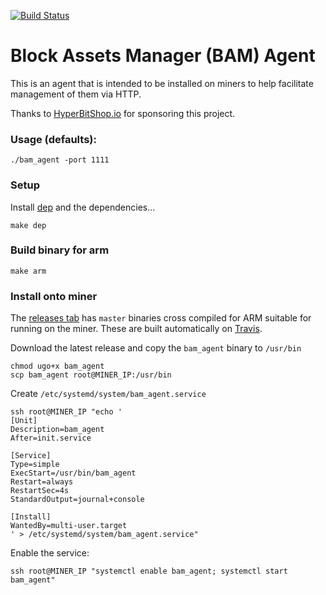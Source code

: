 [![Build Status](https://travis-ci.org/lookfirst/bam_agent.svg?branch=master)](https://travis-ci.org/lookfirst/bam_agent)

# Block Assets Manager (BAM) Agent

This is an agent that is intended to be installed on miners to help facilitate management of them via HTTP.

Thanks to [HyperBitShop.io](https://hyperbitshop.io) for sponsoring this project.

### Usage (defaults):

``
./bam_agent -port 1111
``

### Setup

Install [dep](https://github.com/golang/dep) and the dependencies...

`make dep`

### Build binary for arm

`make arm`

### Install onto miner

The [releases tab](https://github.com/lookfirst/bam_agent/releases) has `master` binaries cross compiled for ARM suitable for running on the miner. These are built automatically on [Travis](https://travis-ci.org/lookfirst/bam_agent).

Download the latest release and copy the `bam_agent` binary to `/usr/bin`

```
chmod ugo+x bam_agent
scp bam_agent root@MINER_IP:/usr/bin
```

Create `/etc/systemd/system/bam_agent.service`

```
ssh root@MINER_IP "echo '
[Unit]
Description=bam_agent
After=init.service

[Service]
Type=simple
ExecStart=/usr/bin/bam_agent
Restart=always
RestartSec=4s
StandardOutput=journal+console

[Install]
WantedBy=multi-user.target
' > /etc/systemd/system/bam_agent.service"
```

Enable the service:

```
ssh root@MINER_IP "systemctl enable bam_agent; systemctl start bam_agent"
```
